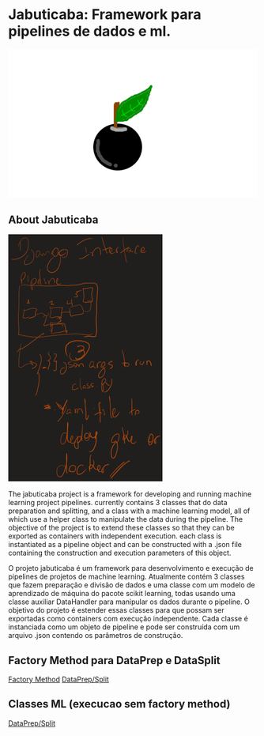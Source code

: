 # Jabuticaba: Framework para pipelines de dados e ml.
![Jabuticaba icon](icon.png)

## About Jabuticaba
![Jabuticaba draw](draw.png)  

The jabuticaba project is a framework for developing and running machine learning project pipelines.
currently contains 3 classes that do data preparation and splitting, and a class with a machine learning model, all of which use a helper class to manipulate the data during the pipeline.
The objective of the project is to extend these classes so that they can be exported as containers with independent execution.
each class is instantiated as a pipeline object and can be constructed with a .json file containing the construction and execution parameters of this object.

O projeto jabuticaba é um framework para desenvolvimento e execução de pipelines de projetos de machine learning. Atualmente contém 3 classes que fazem preparação e divisão de dados e uma classe com um modelo de aprendizado de máquina do pacote scikit learning, todas usando uma classe auxiliar DataHandler para manipular os dados durante o pipeline. O objetivo do projeto é estender essas classes para que possam ser exportadas como containers com execução independente. Cada classe é instanciada como um objeto de pipeline e pode ser construída com um arquivo .json contendo os parâmetros de construção.

## Factory Method para DataPrep e DataSplit
[Factory Method](./src/README.md)
[DataPrep/Split](./src/steps/README.md)
## Classes ML (execucao sem factory method)
[DataPrep/Split](./src/mlUtils/README.md)
